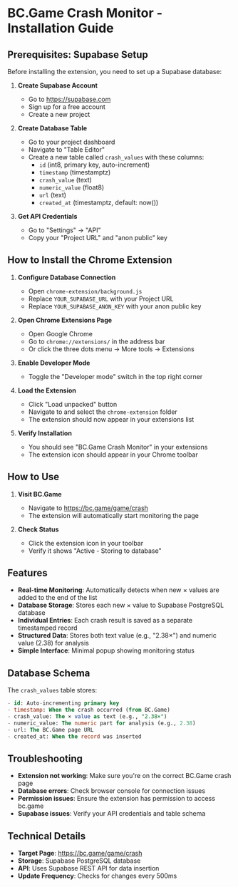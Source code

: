 # BC.Game Crash Monitor - Installation Guide

## Prerequisites: Supabase Setup

Before installing the extension, you need to set up a Supabase database:

1. **Create Supabase Account**

   - Go to https://supabase.com
   - Sign up for a free account
   - Create a new project

2. **Create Database Table**

   - Go to your project dashboard
   - Navigate to "Table Editor"
   - Create a new table called `crash_values` with these columns:
     - `id` (int8, primary key, auto-increment)
     - `timestamp` (timestamptz)
     - `crash_value` (text)
     - `numeric_value` (float8)
     - `url` (text)
     - `created_at` (timestamptz, default: now())

3. **Get API Credentials**
   - Go to "Settings" → "API"
   - Copy your "Project URL" and "anon public" key

## How to Install the Chrome Extension

1. **Configure Database Connection**

   - Open `chrome-extension/background.js`
   - Replace `YOUR_SUPABASE_URL` with your Project URL
   - Replace `YOUR_SUPABASE_ANON_KEY` with your anon public key

2. **Open Chrome Extensions Page**

   - Open Google Chrome
   - Go to `chrome://extensions/` in the address bar
   - Or click the three dots menu → More tools → Extensions

3. **Enable Developer Mode**

   - Toggle the "Developer mode" switch in the top right corner

4. **Load the Extension**

   - Click "Load unpacked" button
   - Navigate to and select the `chrome-extension` folder
   - The extension should now appear in your extensions list

5. **Verify Installation**
   - You should see "BC.Game Crash Monitor" in your extensions
   - The extension icon should appear in your Chrome toolbar

## How to Use

1. **Visit BC.Game**

   - Navigate to https://bc.game/game/crash
   - The extension will automatically start monitoring the page

2. **Check Status**
   - Click the extension icon in your toolbar
   - Verify it shows "Active - Storing to database"

## Features

- **Real-time Monitoring**: Automatically detects when new × values are added to the end of the list
- **Database Storage**: Stores each new × value to Supabase PostgreSQL database
- **Individual Entries**: Each crash result is saved as a separate timestamped record
- **Structured Data**: Stores both text value (e.g., "2.38×") and numeric value (2.38) for analysis
- **Simple Interface**: Minimal popup showing monitoring status

## Database Schema

The `crash_values` table stores:

```sql
- id: Auto-incrementing primary key
- timestamp: When the crash occurred (from BC.Game)
- crash_value: The × value as text (e.g., "2.38×")
- numeric_value: The numeric part for analysis (e.g., 2.38)
- url: The BC.Game page URL
- created_at: When the record was inserted
```

## Troubleshooting

- **Extension not working**: Make sure you're on the correct BC.Game crash page
- **Database errors**: Check browser console for connection issues
- **Permission issues**: Ensure the extension has permission to access bc.game
- **Supabase issues**: Verify your API credentials and table schema

## Technical Details

- **Target Page**: https://bc.game/game/crash
- **Storage**: Supabase PostgreSQL database
- **API**: Uses Supabase REST API for data insertion
- **Update Frequency**: Checks for changes every 500ms
